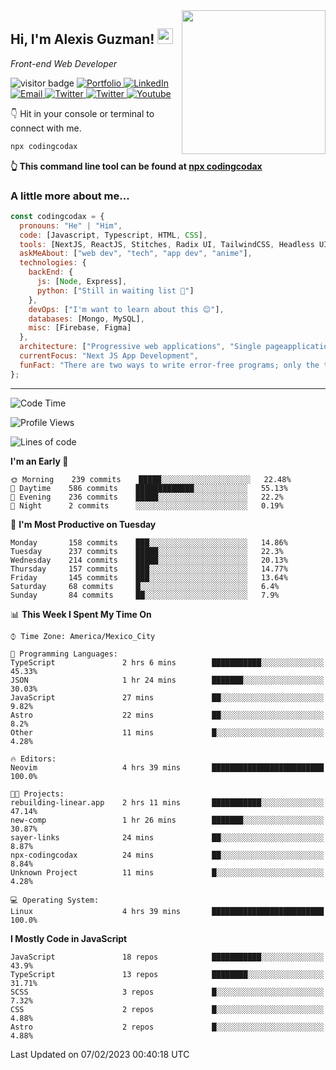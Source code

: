 <img align='right' src="https://media.giphy.com/media/M9gbBd9nbDrOTu1Mqx/giphy.gif" width="230">
<h2>Hi, I'm Alexis Guzman! <img src="https://media.giphy.com/media/hvRJCLFzcasrR4ia7z/giphy.gif" width="25px"></h2>
<p><em>Front-end Web Developer</em></p>

<p>
  <img src="https://visitor-badge.glitch.me/badge?page_id=a12989x.a12989x&left_color=black&right_color=gray" alt="visitor badge"/>
  <a href='https://www.codingcodax.dev/' target='_blank'>
    <img alt='Portfolio' src='https://img.shields.io/badge/Portfolio-black?logo=vercel&style=flat-square'>
  </a>
  <a href='https://linkedin.com/in/codingcodax/' target='_blank'>
    <img alt='LinkedIn' src='https://img.shields.io/badge/LinkedIn-black?logo=LinkedIn&style=flat-square'>
  </a>
  <a href='mailto:codingcodax@gmail.com' target='_blank'>
    <img alt='Email' src='https://img.shields.io/badge/Email-black?logo=Gmail&style=flat-square'>
  </a>
  <a href='https://twitter.com/codingcodax' target='_blank'>
    <img alt='Twitter' src='https://img.shields.io/badge/Twitter-black?logo=Twitter&style=flat-square'>
  </a>
  <a href='https://www.instagram.com/codingcodax/' target='_blank'>
    <img alt='Twitter' src='https://img.shields.io/badge/Instagram-black?logo=Instagram&style=flat-square'>
  </a>
  <a href='https://www.youtube.com/@codingcodax' target='_blank'>
    <img alt='Youtube' src='https://img.shields.io/badge/YouTube-black?logo=Youtube&style=flat-square'>
  </a>
</p>

👇 Hit in your console or terminal to connect with me.

```bash
npx codingcodax 
```
**👆 This command line tool can be found at [npx codingcodax](https://github.com/codingcodax/npx-codingcodax)**

<h3>A little more about me...</h3>

```javascript
const codingcodax = {
  pronouns: "He" | "Him",
  code: [Javascript, Typescript, HTML, CSS],
  tools: [NextJS, ReactJS, Stitches, Radix UI, TailwindCSS, Headless UI, Prisma],
  askMeAbout: ["web dev", "tech", "app dev", "anime"],
  technologies: {
    backEnd: {
      js: [Node, Express],
      python: ["Still in waiting list 🥲"]
    },
    devOps: ["I'm want to learn about this 😊"],
    databases: [Mongo, MySQL],
    misc: [Firebase, Figma]
  },
  architecture: ["Progressive web applications", "Single pageapplications"],
  currentFocus: "Next JS App Development",
  funFact: "There are two ways to write error-free programs; only the third one works"
};
```

---

<!--START_SECTION:waka-->
![Code Time](http://img.shields.io/badge/Code%20Time-1%2C099%20hrs%2036%20mins-blue)

![Profile Views](http://img.shields.io/badge/Profile%20Views-0-blue)

![Lines of code](https://img.shields.io/badge/From%20Hello%20World%20I%27ve%20Written-309%20Thousand%20lines%20of%20code-blue)

**I'm an Early 🐤** 

```text
🌞 Morning    239 commits    █████░░░░░░░░░░░░░░░░░░░░   22.48% 
🌆 Daytime    586 commits    █████████████░░░░░░░░░░░░   55.13% 
🌃 Evening    236 commits    █████░░░░░░░░░░░░░░░░░░░░   22.2% 
🌙 Night      2 commits      ░░░░░░░░░░░░░░░░░░░░░░░░░   0.19%

```
📅 **I'm Most Productive on Tuesday** 

```text
Monday       158 commits    ███░░░░░░░░░░░░░░░░░░░░░░   14.86% 
Tuesday      237 commits    █████░░░░░░░░░░░░░░░░░░░░   22.3% 
Wednesday    214 commits    █████░░░░░░░░░░░░░░░░░░░░   20.13% 
Thursday     157 commits    ███░░░░░░░░░░░░░░░░░░░░░░   14.77% 
Friday       145 commits    ███░░░░░░░░░░░░░░░░░░░░░░   13.64% 
Saturday     68 commits     █░░░░░░░░░░░░░░░░░░░░░░░░   6.4% 
Sunday       84 commits     ██░░░░░░░░░░░░░░░░░░░░░░░   7.9%

```


📊 **This Week I Spent My Time On** 

```text
⌚︎ Time Zone: America/Mexico_City

💬 Programming Languages: 
TypeScript               2 hrs 6 mins        ███████████░░░░░░░░░░░░░░   45.33% 
JSON                     1 hr 24 mins        ███████░░░░░░░░░░░░░░░░░░   30.03% 
JavaScript               27 mins             ██░░░░░░░░░░░░░░░░░░░░░░░   9.82% 
Astro                    22 mins             ██░░░░░░░░░░░░░░░░░░░░░░░   8.2% 
Other                    11 mins             █░░░░░░░░░░░░░░░░░░░░░░░░   4.28%

🔥 Editors: 
Neovim                   4 hrs 39 mins       █████████████████████████   100.0%

🐱‍💻 Projects: 
rebuilding-linear.app    2 hrs 11 mins       ███████████░░░░░░░░░░░░░░   47.14% 
new-comp                 1 hr 26 mins        ███████░░░░░░░░░░░░░░░░░░   30.87% 
sayer-links              24 mins             ██░░░░░░░░░░░░░░░░░░░░░░░   8.87% 
npx-codingcodax          24 mins             ██░░░░░░░░░░░░░░░░░░░░░░░   8.84% 
Unknown Project          11 mins             █░░░░░░░░░░░░░░░░░░░░░░░░   4.28%

💻 Operating System: 
Linux                    4 hrs 39 mins       █████████████████████████   100.0%

```

**I Mostly Code in JavaScript** 

```text
JavaScript               18 repos            ███████████░░░░░░░░░░░░░░   43.9% 
TypeScript               13 repos            ████████░░░░░░░░░░░░░░░░░   31.71% 
SCSS                     3 repos             █░░░░░░░░░░░░░░░░░░░░░░░░   7.32% 
CSS                      2 repos             █░░░░░░░░░░░░░░░░░░░░░░░░   4.88% 
Astro                    2 repos             █░░░░░░░░░░░░░░░░░░░░░░░░   4.88%

```



 Last Updated on 07/02/2023 00:40:18 UTC
<!--END_SECTION:waka-->
